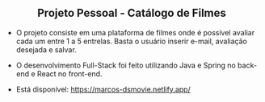 <h2 align="center"> Projeto Pessoal - Catálogo de Filmes </h1> 

- O projeto consiste em uma plataforma de filmes onde é possível avaliar cada um entre 1 a 5 entrelas. Basta o usuário inserir e-mail, avaliação desejada e salvar.

- O desenvolvimento Full-Stack foi feito utilizando Java e Spring no back-end e React no front-end. 

- Está disponível: https://marcos-dsmovie.netlify.app/

